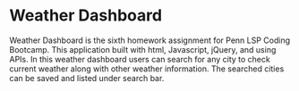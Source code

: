 # Weather Dashboard

Weather Dashboard is the sixth homework assignment for Penn LSP Coding Bootcamp. This application built with html, Javascript, jQuery, and using APIs. 
In this weather dashboard users can search for any city to check current weather along with other weather information. The searched cities can be saved and listed under search bar. 

